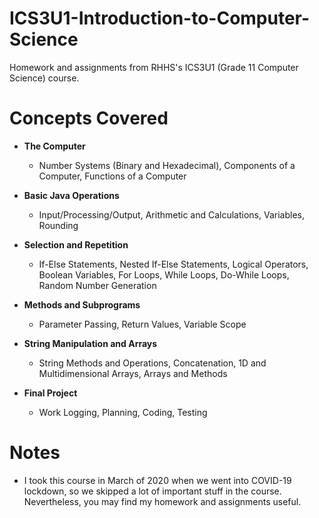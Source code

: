 # ICS3U1-Introduction-to-Computer-Science
Homework and assignments from RHHS's ICS3U1 (Grade 11 Computer Science) course.

# Concepts Covered
 - **The Computer**
      - Number Systems (Binary and Hexadecimal), Components of a Computer, Functions of a Computer
   
 - **Basic Java Operations**
      - Input/Processing/Output, Arithmetic and Calculations, Variables, Rounding

 - **Selection and Repetition**
      - If-Else Statements, Nested If-Else Statements, Logical Operators, Boolean Variables, For Loops, While Loops, Do-While Loops, Random Number Generation

 - **Methods and Subprograms**
      - Parameter Passing, Return Values, Variable Scope

 - **String Manipulation and Arrays**
      - String Methods and Operations, Concatenation, 1D and Multidimensional Arrays, Arrays and Methods

 - **Final Project**
      - Work Logging, Planning, Coding, Testing

# Notes
 - I took this course in March of 2020 when we went into COVID-19 lockdown, so we skipped a lot of important stuff in the course. Nevertheless, you may find my homework and assignments useful.
